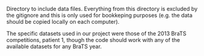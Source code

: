 Directory to include data files. Everything from this directory is excluded by the gitignore and this is only used for bookkeping purposes (e.g. the data should be copied locally on each computer).

The specific datasets used in our project were those of the 2013 BraTS competitions, patient 1, though the code should work with any of the available datasets for any BraTS year.
